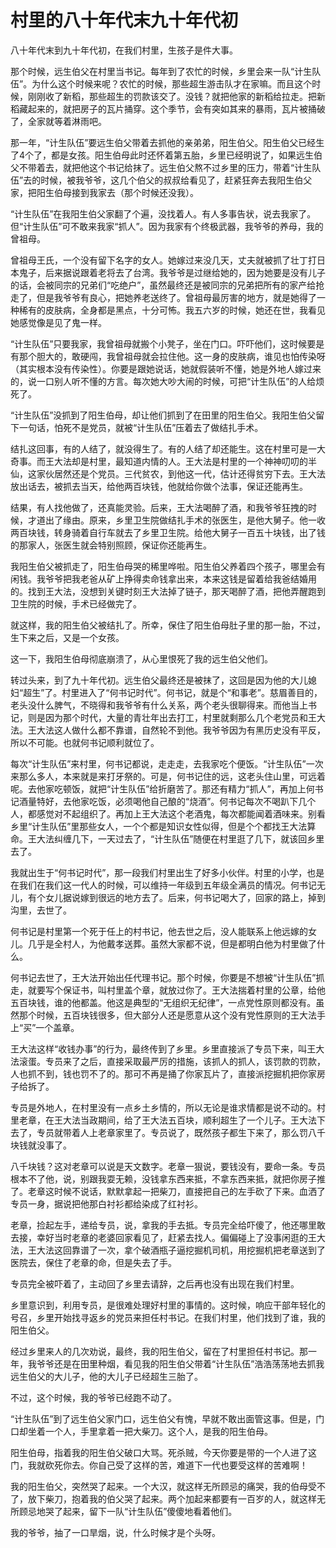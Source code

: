 # 村里的八十年代末九十年代初

八十年代末到九十年代初，在我们村里，生孩子是件大事。

那个时候，远生伯父在村里当书记。每年到了农忙的时候，乡里会来一队“计生队伍”。为什么这个时候来呢？农忙的时候，那些超生游击队才在家嘛。而且这个时候，刚刚收了新稻，那些超生的罚款该交了。没钱？就把他家的新稻给拉走。把新稻藏起来的，就把房子的瓦片捅穿。这个季节，会有突如其来的暴雨，瓦片被捅破了，全家就等着淋雨吧。

那一年，“计生队伍”要远生伯父带着去抓他的亲弟弟，阳生伯父。阳生伯父已经生了4个了，都是女孩。阳生伯母此时还怀着第五胎，乡里已经明说了，如果远生伯父不带着去，就把他这个书记给抹了。远生伯父熬不过乡里的压力，带着“计生队伍”去的时候，被我爷爷，这几个伯父的叔叔给看见了，赶紧狂奔去我阳生伯父家，把阳生伯母接到我家去（那个时候还没我）。

“计生队伍”在我阳生伯父家翻了个遍，没找着人。有人多事告状，说去我家了。但“计生队伍”可不敢来我家“抓人”。因为我家有个终极武器，我爷爷的养母，我的曾祖母。

曾祖母王氏，一个没有留下名字的女人。她嫁过来没几天，丈夫就被抓了壮丁打日本鬼子，后来据说跟着老将去了台湾。我爷爷是过继给她的，因为她要是没有儿子的话，会被同宗的兄弟们“吃绝户”，虽然最终还是被同宗的兄弟把所有的家产给抢走了，但是我爷爷有良心，把她养老送终了。曾祖母最厉害的地方，就是她得了一种稀有的皮肤病，全身都是黑点，十分可怖。我五六岁的时候，她还在世，我看见她感觉像是见了鬼一样。

“计生队伍”只要我家，我曾祖母就搬个小凳子，坐在门口。吓吓他们，这时候要是有那个胆大的，敢硬闯，我曾祖母就会拉住他。这一身的皮肤病，谁见也怕传染呀（其实根本没有传染性）。你要是跟她说话，她就假装听不懂，她是外地人嫁过来的，说一口别人听不懂的方言。每次她大吵大闹的时候，可把“计生队伍”的人给烦死了。

“计生队伍”没抓到了阳生伯母，却让他们抓到了在田里的阳生伯父。我阳生伯父留下一句话，怕死不是党员，就被“计生队伍”压着去了做结扎手术。

结扎这回事，有的人结了，就没得生了。有的人结了却还能生。这在村里可是一大奇事。而王大法却是村里，最知道内情的人。王大法是村里的一个神神叨叨的半仙，这家伙居然还是个党员。三代贫农，到他这一代，估计还得贫穷下去。王大法放出话去，被抓去当天，给他两百块钱，他就给你做个法事，保证还能再生。

结果，有人找他做了，还真能灵验。后来，王大法喝醉了酒，和我爷爷狂拽的时候，才道出了缘由。原来，乡里卫生院做结扎手术的张医生，是他大舅子。他一收两百块钱，转身骑着自行车就去了乡里卫生院。给他大舅子一百五十块钱，出了钱的那家人，张医生就会特别照顾，保证你还能再生。

我阳生伯父被抓走了，阳生伯母哭的稀里哗啦。阳生伯父养着四个孩子，哪里会有闲钱。我爷爷把我老爸从矿上挣得卖命钱拿出来，本来这钱是留着给我爸结婚用的。找到王大法，没想到关键时刻王大法掉了链子，那天喝醉了酒，把他弄醒跑到卫生院的时候，手术已经做完了。

就这样，我的阳生伯父被结扎了。所幸，保住了阳生伯母肚子里的那一胎，不过，生下来之后，又是一个女孩。

这一下，我阳生伯母彻底崩溃了，从心里恨死了我的远生伯父他们。

转过头来，到了九十年代初。远生伯父最终还是被抹了，这回是因为他的大儿媳妇“超生”了。村里进入了“何书记时代”。何书记，就是个“和事老”。慈眉善目的，老头没什么脾气，不晓得和我爷爷有什么关系，两个老头很聊得来。而他当上书记，则是因为那个时代，大量的青壮年出去打工，村里就剩那么几个老党员和王大法。王大法这人做什么都不靠谱，自然轮不到他。我爷爷因为有黑历史没有平反，所以不可能。也就何书记顺利就位了。

每次“计生队伍”来村里，何书记都说，走走走，去我家吃个便饭。“计生队伍”一次来那么多人，本来就是来打牙祭的。可是，何书记住的远，这老头住山里，可远着呢。去他家吃顿饭，就把“计生队伍”给折磨苦了。那还有精力“抓人”，再加上何书记酒量特好，去他家吃饭，必须喝他自己酿的“烧酒”。何书记每次不喝趴下几个人，都感觉对不起组织了。再加上王大法这个老酒鬼，每次都能闻着酒味来。别看乡里“计生队伍”里那些女人，一个个都是知识女性似得，但是个个都找王大法算命。王大法纠缠几下，一天过去了，“计生队伍”随便在村里逛了几下，就该回乡里去了。

我就出生于“何书记时代”，那一段我们村里出生了好多小伙伴。村里的小学，也是在我们在我们这一代人的时候，可以维持一年级到五年级全满员的情况。何书记无儿，有个女儿据说嫁到很远的地方去了。后来，何书记喝大了，回家的路上，掉到沟里，去世了。

何书记是村里第一个死于任上的村书记，他去世之后，没人能联系上他远嫁的女儿。几乎是全村人，为他戴孝送葬。虽然大家都不说，但是都明白他为村里做了什么。

何书记去世了，王大法开始出任代理书记。那个时候，你要是不想被“计生队伍”抓走，就要写个保证书，叫村里盖个章，就放过你了。王大法揣着村里的公章，给他五百块钱，谁的他都盖。他这是典型的“无组织无纪律”，一点党性原则都没有。虽然那个时候，五百块钱很多，但大部分人还是愿意从这个没有党性原则的王大法手上“买”一个盖章。

王大法这样“收钱办事”的行为，最终传到了乡里。乡里直接派了专员下来，叫王大法滚蛋。专员来了之后，直接采取最严厉的措施，该抓人的抓人，该罚款的罚款，人也抓不到，钱也罚不了的。那可不再是捅了你家瓦片了，直接派挖掘机把你家房子给拆了。

专员是外地人，在村里没有一点乡土乡情的，所以无论是谁求情都是说不动的。村里老章，在王大法当政期间，给了王大法五百块，顺利超生了一个儿子。王大法下去了，专员就带着人上老章家里了。专员说了，既然孩子都生下来了，那么罚八千块钱就没事了。

八千块钱？这对老章可以说是天文数字。老章一狠说，要钱没有，要命一条。专员根本不了他，说，别跟我耍无赖，没钱拿东西来抵，不拿东西来抵，就把你房子推了。老章这时候不说话，默默拿起一把柴刀，直接把自己的左手砍了下来。血洒了专员一身，据说把他那白衬衫都给染成了红衬衫。

老章，捡起左手，递给专员，说，拿我的手去抵。专员完全给吓傻了，他还哪里敢去接，幸好当时老章的老婆回家看见了，赶紧去找人。偏偏碰上了没事闲逛的王大法，王大法这回靠谱了一次，拿个破酒瓶子逼挖掘机司机，用挖掘机把老章送到了医院去，保住了老章的命，但是失去了手。

专员完全被吓着了，主动回了乡里去请辞，之后再也没有出现在我们村里。

乡里意识到，利用专员，是很难处理好村里的事情的。这时候，响应干部年轻化的号召，乡里开始找寻返乡的党员来担任村书记。在我们村里，他们找到了谁，我的阳生伯父。

经过乡里来人的几次劝说，最终，我的阳生伯父，留在了村里担任村书记。那一年，我爷爷还是在田里种烟，看见我的阳生伯父带着“计生队伍”浩浩荡荡地去抓我远生伯父的大儿子，他的大儿子已经超生三胎了。

不过，这个时候，我的爷爷已经跑不动了。

“计生队伍”到了远生伯父家门口，远生伯父有愧，早就不敢出面管这事。但是，门口却坐着一个人，手里拿着一把大柴刀。这个人，是我的阳生伯母。

阳生伯母，指着我的阳生伯父破口大骂。死杀贼，今天你要是带的一个人进了这门，我就砍死你去。你自己受了这样的苦，难道下一代也要受这样的苦难啊！

我的阳生伯父，突然哭了起来。一个大汉，就这样无所顾忌的痛哭，我的伯母受不了，放下柴刀，抱着我的伯父哭了起来。两个加起来都要有一百岁的人，就这样无所顾忌地哭了起来，留下一队“计生队伍”傻傻地看着他们。

我的爷爷，抽了一口旱烟，说，什么时候才是个头呀。
